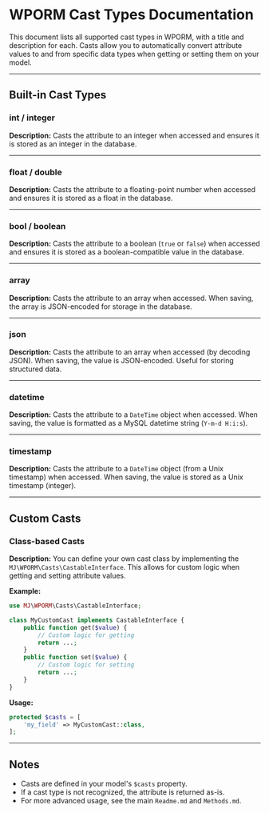 # WPORM Cast Types Documentation

This document lists all supported cast types in WPORM, with a title and description for each. Casts allow you to automatically convert attribute values to and from specific data types when getting or setting them on your model.

---

## Built-in Cast Types

### int / integer
**Description:**
Casts the attribute to an integer when accessed and ensures it is stored as an integer in the database.

---

### float / double
**Description:**
Casts the attribute to a floating-point number when accessed and ensures it is stored as a float in the database.

---

### bool / boolean
**Description:**
Casts the attribute to a boolean (`true` or `false`) when accessed and ensures it is stored as a boolean-compatible value in the database.

---

### array
**Description:**
Casts the attribute to an array when accessed. When saving, the array is JSON-encoded for storage in the database.

---

### json
**Description:**
Casts the attribute to an array when accessed (by decoding JSON). When saving, the value is JSON-encoded. Useful for storing structured data.

---

### datetime
**Description:**
Casts the attribute to a `DateTime` object when accessed. When saving, the value is formatted as a MySQL datetime string (`Y-m-d H:i:s`).

---

### timestamp
**Description:**
Casts the attribute to a `DateTime` object (from a Unix timestamp) when accessed. When saving, the value is stored as a Unix timestamp (integer).

---

## Custom Casts

### Class-based Casts
**Description:**
You can define your own cast class by implementing the `MJ\WPORM\Casts\CastableInterface`. This allows for custom logic when getting and setting attribute values.

**Example:**
```php
use MJ\WPORM\Casts\CastableInterface;

class MyCustomCast implements CastableInterface {
    public function get($value) {
        // Custom logic for getting
        return ...;
    }
    public function set($value) {
        // Custom logic for setting
        return ...;
    }
}
```

**Usage:**
```php
protected $casts = [
    'my_field' => MyCustomCast::class,
];
```

---

## Notes
- Casts are defined in your model's `$casts` property.
- If a cast type is not recognized, the attribute is returned as-is.
- For more advanced usage, see the main `Readme.md` and `Methods.md`.
